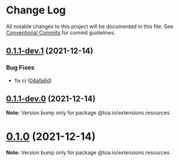 # Change Log

All notable changes to this project will be documented in this file.
See [Conventional Commits](https://conventionalcommits.org) for commit guidelines.

## [0.1.1-dev.1](https://github.com/toa-io/toa/compare/v0.1.1-dev.0...v0.1.1-dev.1) (2021-12-14)


### Bug Fixes

* fix ci ([04afa6d](https://github.com/toa-io/toa/commit/04afa6d159869f35f5b7bd1cd930bd6413b6cec1))





## [0.1.1-dev.0](https://github.com/toa-io/toa/compare/v0.1.0...v0.1.1-dev.0) (2021-12-14)

**Note:** Version bump only for package @toa.io/extensions.resources





# [0.1.0](https://github.com/toa-io/toa/compare/v0.1.0-dev.0...v0.1.0) (2021-12-14)

**Note:** Version bump only for package @toa.io/extensions.resources
